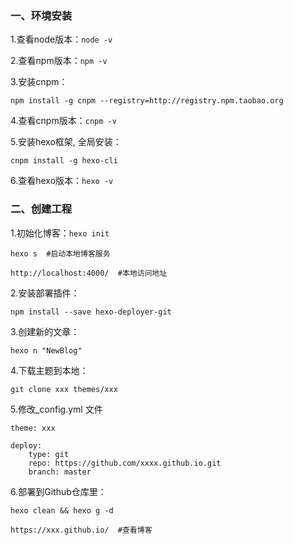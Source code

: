 ### 一、环境安装

1.查看node版本：`` node -v ``
 
2.查看npm版本：`` npm -v ``

3.安装cnpm：
```
npm install -g cnpm --registry=http://registry.npm.taobao.org	
```

4.查看cnpm版本：`` cnpm -v ``

5.安装hexo框架, 全局安装：
```
cnpm install -g hexo-cli
```

6.查看hexo版本：`` hexo -v ``


### 二、创建工程

1.初始化博客：`` hexo init ``	 
```
hexo s	#启动本地博客服务

http://localhost:4000/	#本地访问地址
```

2.安装部署插件：
```
npm install --save hexo-deployer-git
```

3.创建新的文章：
``` 
hexo n "NewBlog"
```

4.下载主题到本地：
```
git clone xxx themes/xxx
```

5.修改_config.yml 文件 
```
theme: xxx

deploy:
	type: git
	repo: https://github.com/xxxx.github.io.git
	branch: master
```

6.部署到Github仓库里：
```
hexo clean && hexo g -d

https://xxx.github.io/  #查看博客
```
